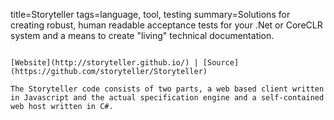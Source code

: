 title=Storyteller
tags=language, tool, testing
summary=Solutions for creating robust, human readable acceptance tests for your .Net or CoreCLR system and a means to create "living" technical documentation.
~~~~~~

[Website](http://storyteller.github.io/) | [Source](https://github.com/storyteller/Storyteller)

The Storyteller code consists of two parts, a web based client written in Javascript and the actual specification engine and a self-contained web host written in C#.
